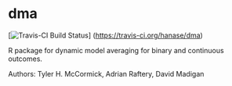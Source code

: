# dma

[![Travis-CI Build Status](https://travis-ci.org/hanase/dma.svg?branch=master)] (https://travis-ci.org/hanase/dma)

R package for dynamic model averaging for binary and continuous outcomes.

Authors: Tyler H. McCormick, Adrian Raftery, David Madigan

